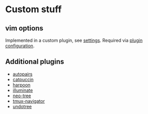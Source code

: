 # Custom stuff

## vim options

Implemented in a custom plugin, see [settings](./lua/custom-custom-vim-settings/plugin/custom-vim-settings.lua). 
Required via [plugin configuration](./lua/custom/plugin/settings.lua).

## Additional plugins
- [autopairs](https://github.com/windwp/nvim-autopairs)
- [catpuccin](https://github.com/catppuccin/nvim)
- [harpoon](https://github.com/ThePrimeagen/harpoon)
- [illuminate](https://github.com/RRethy/vim-illuminate)
- [neo-tree](https://github.com/nvim-neo-tree/neo-tree.nvim)
- [tmux-navigator](https://github.com/christoomey/vim-tmux-navigator)
- [undotree](https://github.com/mbbill/undotree)

